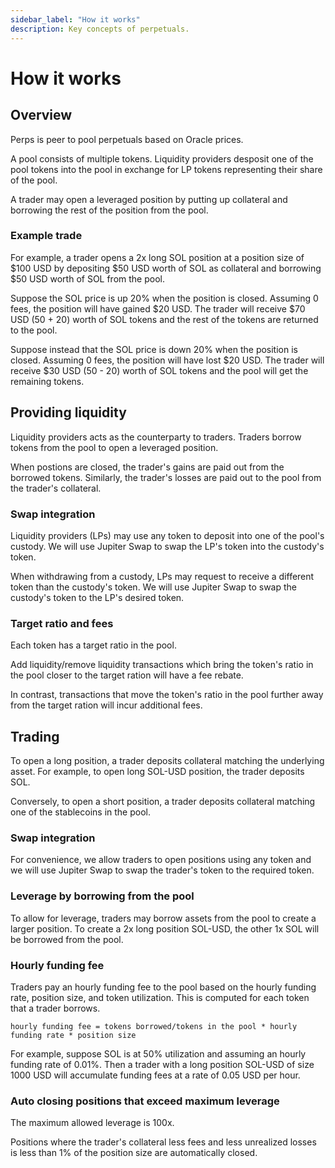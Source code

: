```yaml
---
sidebar_label: "How it works"
description: Key concepts of perpetuals.
---
```


# How it works

## Overview

Perps is peer to pool perpetuals based on Oracle prices.

A pool consists of multiple tokens. Liquidity providers desposit one of the
pool tokens into the pool in exchange for LP tokens representing their share of
the pool.

A trader may open a leveraged position by putting up collateral and borrowing
the rest of the position from the pool.

### Example trade

For example, a trader opens a 2x long SOL position at a position size of $100
USD by depositing $50 USD worth of SOL as collateral and borrowing $50 USD
worth of SOL from the pool.

Suppose the SOL price is up 20% when the position is closed. Assuming 0 fees,
the position will have gained $20 USD. The trader will receive $70 USD (50 + 20)
worth of SOL tokens and the rest of the tokens are returned to the pool.

Suppose instead that the SOL price is down 20% when the position is closed.
Assuming 0 fees, the position will have lost $20 USD. The trader will receive
$30 USD (50 - 20) worth of SOL tokens and the pool will get the remaining
tokens.

## Providing liquidity

Liquidity providers acts as the counterparty to traders. Traders borrow tokens
from the pool to open a leveraged position.

When postions are closed, the trader's gains are paid out from the borrowed
tokens. Similarly, the trader's losses are paid out to the pool from the
trader's collateral.

### Swap integration

Liquidity providers (LPs) may use any token to deposit into one of the pool's
custody. We will use Jupiter Swap to swap the LP's token into the custody's token.

When withdrawing from a custody, LPs may request to receive a
different token than the custody's token. We will use Jupiter Swap to swap the
custody's token to the LP's desired token.

### Target ratio and fees

Each token has a target ratio in the pool.

Add liquidity/remove liquidity transactions which bring the token's ratio in
the pool closer to the target ration will have a fee rebate.

In contrast, transactions that move the token's ratio in the pool further away
from the target ration will incur additional fees.

## Trading

To open a long position, a trader deposits collateral matching the underlying
asset. For example, to open long SOL-USD position, the trader deposits SOL.

Conversely, to open a short position, a trader deposits collateral matching one
of the stablecoins in the pool.

### Swap integration

For convenience, we allow traders to open positions using any token and we will
use Jupiter Swap to swap the trader's token to the required token.

### Leverage by borrowing from the pool

To allow for leverage, traders may borrow assets from the pool to create a
larger position. To create a 2x long position SOL-USD, the other 1x SOL will be
borrowed from the pool.

### Hourly funding fee

Traders pay an hourly funding fee to the pool based on the hourly funding rate, position size, and
token utilization. This is computed for each token that a trader borrows.

`hourly funding fee = tokens borrowed/tokens in the pool * hourly funding rate * position size`

For example, suppose SOL is at 50% utilization and assuming an hourly funding
rate of 0.01%. Then a trader with a long position SOL-USD of size 1000 USD will
accumulate funding fees at a rate of 0.05 USD per hour.

### Auto closing positions that exceed maximum leverage

The maximum allowed leverage is 100x.

Positions where the trader's collateral less fees and less unrealized losses is
less than 1% of the position size are automatically closed.
